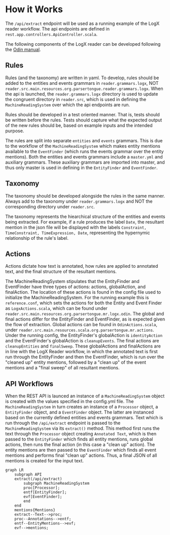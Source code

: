 # How it Works

The ```/api/extract``` endpoint will be used as a running example of the LogX reader workflow. The api endpoints are defined in ```rest.app.controllers.ApiController.scala```.

The following components of the LogX reader can be developed following the [Odin manual](https://arxiv.org/pdf/1509.07513.pdf).

## Rules

Rules (and the taxonomy) are written in yaml. To develop, rules should be added to the entities and events grammars in ```reader.grammars.logx```, NOT ```reader.src.main.resources.org.parsertongue.reader.grammars.logx```. When the api is launched, the ```reader.grammars.logx``` directory is used to update the congruent directory in ```reader.src```, which is used in defining the ```MachineReadingSystem``` over which the api endpoints are run.

Rules should be developed in a test oriented manner. That is, tests should be written before the rules. Tests should capture what the expected output of the new rules should be, based on example inputs and the intended purpose.

The rules are split into separate `entities` and `events` grammars. This is due to the workflow of the `MachineReadingSystem` which makes entity mentions available to the `EventFinder` (which runs the events grammar over the entity mentions). Both the entities and events grammars include a `master.yml` and auxiliary grammars. These auxiliary grammars are imported into master, and thus only master is used in defining in the `EntityFinder` and `EventFinder`.

## Taxonomy

The taxonomy should be developed alongside the rules in the same manner. Always add to the taxonomy under ```reader.grammars.logx``` and NOT the corresponding directory under ```reader.src```.

The taxonomy represents the hiearchical structure of the entities and events being extracted. For example, if a rule produces the label ```Date```, the resultant mention in the json file will be displayed with the labels ```Constraint, TimeConstraint, TimeExpression, Date```, representing the hypernymic relationship of the rule's label.

## Actions

Actions dictate how text is annotated, how rules are applied to annotated text, and the final structure of the resultant mentions.

The MachineReadingSystem stipulates that the EntityFinder and EventFinder have three types of actions: actions, globalAction, and finalAction. The location of these actions is found in the config file used to initialize the MachineReadingSystem. For the running example this is ```reference.conf```, which sets the actions for both the Entity and Event Finder as ```LogxActions.scala```, which can be found under ```reader.src.main.resources.org.parsertongue.mr.logx.odin```. The global and final actions differ for the EntityFinder and EventFinder, as is expected given the flow of extraction. Global actions can be found in ```OdinActions.scala```, under ```reader.src.main.resources.scala.org.parsertongue.mr.actions```. Under the running config, the EntityFinder's globalAction is ```identityAction``` and the EventFinder's globalAction is ```cleanupEvents```. The final actions are ```cleanupEntities``` and ```finalSweep```. These globalActions and finalActions are in line with the LogX Reader workflow, in which the annotated text is first run through the EntityFinder and then the EventFinder, which is run over the "cleaned up" entity mentions, followed by a "clean up" of the event mentions and a "final sweep" of all resultant mentions.

## API Workflows

When the REST API is launced an instance of a `MachineReadingSystem` object is created with the values specified in the config.yml file. The `MachineReadingSystem` in turn creates an instance of a `Processor` object, a `EntityFinder` object, and a `EventFinder` object. The latter are instanced based on the currently defined entities and events grammars. Text which is run through the `/api/extract` endpoint is passed to the `MachineReadingSystem` via its `extract()` method. This method first runs the text through the `Processor` object creating `Annotated Text`, which is then passed to the `EntityFinder` which finds all entity mentions, runs global actions, then runs the final action (in this case a "clean up" action). The entity mentions are then passed to the `EventFinder` which finds all event mentions and performs final "clean up" actions. Thus, a final JSON of all mentions is created for the input text.

```mermaid
graph LR
    subgraph API
    extract(/api/extract)
        subgraph MachineReadingSystem
        proc[Processor];
        entf[EntityFinder];
        evf[EventFinder];
        end
    end
    mentions{Mentions}
    extract--Text-->proc;
    proc--Annotations-->entf;
    entf--EntityMentions-->evf;
    evf-->mentions;
```
